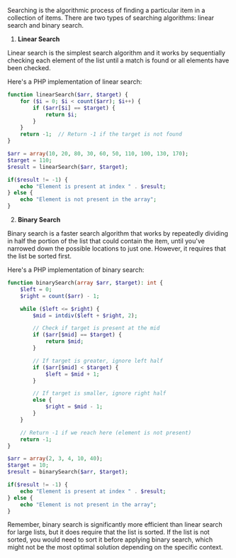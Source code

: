 Searching is the algorithmic process of finding a particular item in a collection of items. There are two types of searching algorithms: linear search and binary search.

1. **Linear Search**

Linear search is the simplest search algorithm and it works by sequentially checking each element of the list until a match is found or all elements have been checked.

Here's a PHP implementation of linear search:

```php
function linearSearch($arr, $target) {
    for ($i = 0; $i < count($arr); $i++) {
        if ($arr[$i] == $target) {
            return $i;
        }
    }
    return -1;  // Return -1 if the target is not found
}

$arr = array(10, 20, 80, 30, 60, 50, 110, 100, 130, 170);
$target = 110;
$result = linearSearch($arr, $target);

if($result != -1) {
    echo "Element is present at index " . $result;
} else {
    echo "Element is not present in the array";
}
```

2. **Binary Search**

Binary search is a faster search algorithm that works by repeatedly dividing in half the portion of the list that could contain the item, until you've narrowed down the possible locations to just one. However, it requires that the list be sorted first.

Here's a PHP implementation of binary search:

```php
function binarySearch(array $arr, $target): int {
    $left = 0;
    $right = count($arr) - 1;

    while ($left <= $right) {
        $mid = intdiv($left + $right, 2);

        // Check if target is present at the mid
        if ($arr[$mid] == $target) {
            return $mid;
        }

        // If target is greater, ignore left half
        if ($arr[$mid] < $target) {
            $left = $mid + 1;
        }

        // If target is smaller, ignore right half
        else {
            $right = $mid - 1;
        }
    }

    // Return -1 if we reach here (element is not present)
    return -1;
}

$arr = array(2, 3, 4, 10, 40);
$target = 10;
$result = binarySearch($arr, $target);

if($result != -1) {
    echo "Element is present at index " . $result;
} else {
    echo "Element is not present in the array";
}
```

Remember, binary search is significantly more efficient than linear search for large lists, but it does require that the list is sorted. If the list is not sorted, you would need to sort it before applying binary search, which might not be the most optimal solution depending on the specific context.